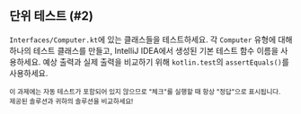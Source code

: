 ## 단위 테스트 (#2)

`Interfaces/Computer.kt`에 있는 클래스들을 테스트하세요. 각 `Computer` 유형에 대해 하나의 테스트 클래스를 만들고, IntelliJ IDEA에서 생성된 기본 테스트 함수 이름을 사용하세요. 예상 출력과 실제 출력을 비교하기 위해 `kotlin.test`의 `assertEquals()`를 사용하세요.

<sub> 이 과제에는 자동 테스트가 포함되어 있지 않으므로 "체크"를 실행할 때 항상 "정답"으로 표시됩니다.  
제공된 솔루션과 귀하의 솔루션을 비교하세요! </sub>